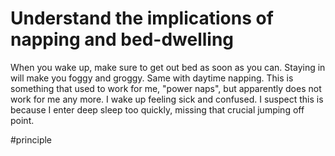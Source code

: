 # Understand the implications of napping and bed-dwelling
When you wake up, make sure to get out bed as soon as you can. Staying in will make you foggy and groggy. Same with daytime napping. This is something that used to work for me, "power naps", but apparently does not work for me any more. I wake up feeling sick and confused. I suspect this is because I enter deep sleep too quickly, missing that crucial jumping off point.

#principle 
